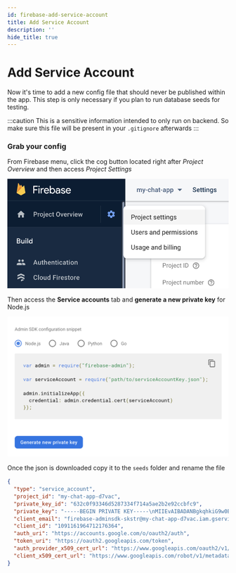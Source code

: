 ```yaml
---
id: firebase-add-service-account
title: Add Service Account
description: ''
hide_title: true
---
```


# Add Service Account

Now it's time to add a new config file that should never be published within the app.
This step is only necessary if you plan to run database seeds for testing.

:::caution
This is a sensitive information intended to only run on backend. So make sure this file will be present in your `.gitignore` afterwards
:::

### Grab your config

From Firebase menu, click the cog button located right after _Project Overview_ and then access _Project Settings_

![firebase project settings](/static/images/docs/firebase-project-settings.png)

Then access the **Service accounts** tab and **generate a new private key** for Node.js

![firebase service account](/static/images/docs/firebase-service-account.png)

Once the json is downloaded copy it to the `seeds` folder and rename the file

```json title="/seeds/service-account.json"
{
  "type": "service_account",
  "project_id": "my-chat-app-d7vac",
  "private_key_id": "632c0f93346d5287334f714a5ae2b2e92ccbfc9",
  "private_key": "-----BEGIN PRIVATE KEY-----\nMIIEvAIBADANBgkqhkiG9w0BAQEFAASCBKYwggSiAgEAAoIBAQCwcbt0bhtJ4cij\n0xdBVWpZFmJa9igaA8gNdmJdcicRakCmwDfLhyKmsmWkts9zcLNb3jAsOGq8PAOU\nPxJUzC564NaQRKAAqmE3YPkTOn/+JIu9QIdAA4zmXO\nFhAVUeGsmoJE00vU/sUaNw==\n-----END PRIVATE KEY-----\n",
  "client_email": "firebase-adminsdk-skstr@my-chat-app-d7vac.iam.gserviceaccount.com",
  "client_id": "1091161964712176364",
  "auth_uri": "https://accounts.google.com/o/oauth2/auth",
  "token_uri": "https://oauth2.googleapis.com/token",
  "auth_provider_x509_cert_url": "https://www.googleapis.com/oauth2/v1/certs",
  "client_x509_cert_url": "https://www.googleapis.com/robot/v1/metadata/x509/firebase-adminsdk-skstr%40my-chat-app-d7vac.iam.gserviceaccount.com"
}
```
